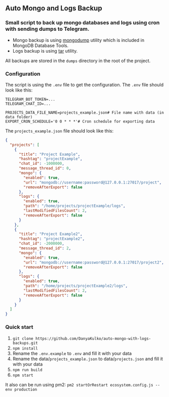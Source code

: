 ## Auto Mongo and Logs Backup

### Small script to back up mongo databases and logs using cron with sending dumps to Telegram. 

 - Mongo backup is using [mongodump](https://www.mongodb.com/docs/database-tools/mongodump/) utility which is included in MongoDB Database Tools.
 - Logs backup is using [tar](https://www.gnu.org/software/tar/) utility.

All backups are stored in the `dumps` directory in the root of the project.

### Configuration

The script is using the `.env` file to get the configuration. The `.env` file should look like this:

```env
TELEGRAM_BOT_TOKEN=...
TELEGRAM_CHAT_ID=...

PROJECTS_DATA_FILE_NAME=projects_example.json# File name with data (in data folder)
EXPORT_CRON_SCHEDULE='0 0 * * *'# Cron schedule for exporting data
```

The `projects_example.json` file should look like this:

```json
{
  "projects": [
    {
      "title": "Project Example",
      "hashtag": "projectExample",
      "chat_id": -1000000,
      "message_thread_id": 0,
      "mongo": {
        "enabled": true,
        "url": "mongodb://username:password@127.0.0.1:27017/project",
        "removeAfterExport": false
      },
      "logs": {
        "enabled": true,
        "path": "/home/projects/projectExample/logs",
        "lastModifiedFilesCount": 2,
        "removeAfterExport": false
      }
    },
    {
      "title": "Project Example2",
      "hashtag": "projectExample2",
      "chat_id": -2000000,
      "message_thread_id": 2,
      "mongo": {
        "enabled": true,
        "url": "mongodb://username:password@127.0.0.1:27017/project2",
        "removeAfterExport": false
      },
      "logs": {
        "enabled": true,
        "path": "/home/projects/projectExample2/logs",
        "lastModifiedFilesCount": 2,
        "removeAfterExport": false
      }
    }
  ]
}
```

### Quick start

1. `git clone https://github.com/DanyaKulko/auto-mongo-with-logs-backups.git`
2. `npm install`
3. Rename the `.env.example` to `.env` and fill it with your data
4. Rename the data/`projects_example.json` to data/`projects.json` and fill it with your data
5. `npm run build`
6. `npm start`

It also can be run using pm2: `pm2 startOrRestart ecosystem.config.js --env production`
